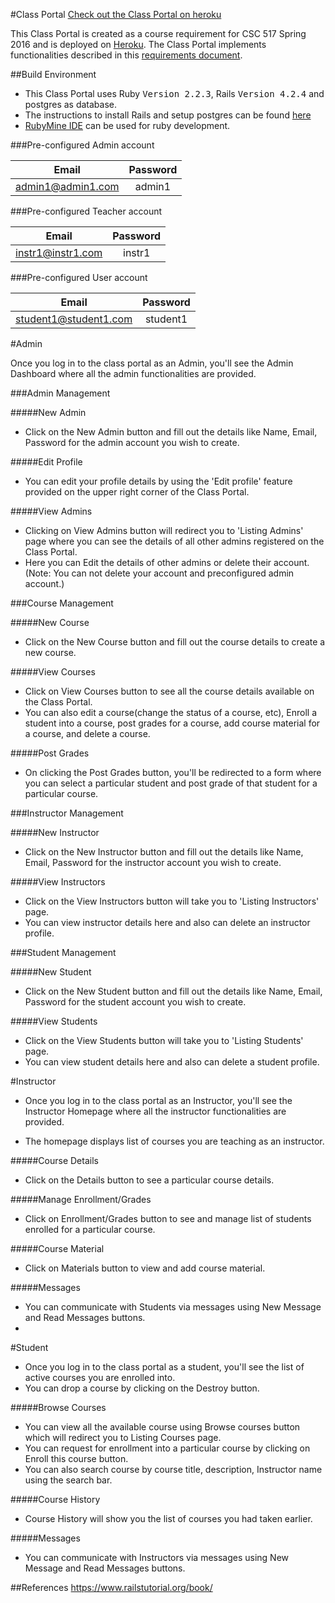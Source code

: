 
#Class Portal
[Check out the Class Portal on heroku](https://cportal01.herokuapp.com/)

This Class Portal is created as a course requirement for CSC 517 Spring 2016 and is deployed on [Heroku](https://skataka-portal.herokuapp.com/login). The Class Portal implements functionalities described in this  [requirements document](https://docs.google.com/document/d/1xmeH4MAlUs6QfPoC4J4bsMKYWkawDZrsZDFM7S1G8ag/edit).

##Build Environment
* This Class Portal uses Ruby <tt>Version 2.2.3</tt>, Rails <tt>Version 4.2.4</tt> and postgres as database.
* The instructions to install Rails and setup postgres can be found [here](https://gorails.com/setup/ubuntu/15.10)
*  [RubyMine IDE](https://www.jetbrains.com/ruby/) can be used for ruby development.

###Pre-configured Admin account

| Email             | Password  |
| :---------------: |:---------:|
| admin1@admin1.com | admin1    |

###Pre-configured Teacher account

| Email           | Password  |
| :-------------: |:---------:|
|  instr1@instr1.com| instr1    |

###Pre-configured User account

| Email           | Password  |
| :-------------: |:---------:|
| student1@student1.com | student1     |



#Admin

Once you log in to the class portal as an Admin, you'll see the Admin Dashboard where all the admin functionalities are provided.

###Admin Management

#####New Admin
* Click on the New Admin button and fill out the details like Name, Email, Password for the admin account you wish to create. 

#####Edit Profile
* You can edit your profile details by using the 'Edit profile' feature provided on the upper right corner of the Class Portal. 

#####View Admins 
* Clicking on  View Admins button will redirect you to 'Listing Admins' page where you can see the details of all other admins registered on the Class Portal. 
* Here you can Edit the details of other admins or delete their account. (Note: You can not delete your account and preconfigured admin account.)



###Course Management

#####New Course
* Click on the New Course button and fill out the course details to create a new course. 

#####View Courses
*  Click on View Courses button to see all the course details available on the Class Portal.
*  You can also edit a course(change the status of a course, etc), Enroll a student into a course, post grades for a course, add course material for a course, and delete a course.

#####Post Grades 
* On clicking the Post Grades button, you'll be redirected to a form where you can select a particular student and post grade of that student for a particular course.


###Instructor Management

#####New Instructor
* Click on the New Instructor button and fill out the details like Name, Email, Password for the instructor account you wish to create. 

#####View Instructors
*  Click on the View Instructors button will take you to 'Listing Instructors' page.
*  You can view instructor details here and also can delete an instructor profile. 


###Student Management

#####New Student
* Click on the New Student button and fill out the details like Name, Email, Password for the student account you wish to create. 

#####View Students
*  Click on the View Students button will take you to 'Listing Students' page.
*  You can view student details here and also can delete a student profile. 



#Instructor

* Once you log in to the class portal as an Instructor, you'll see the Instructor Homepage where all the instructor functionalities are provided.

* The homepage displays list of courses you are teaching as an instructor. 


#####Course Details
* Click on the Details button to see a particular course details. 

#####Manage Enrollment/Grades
* Click on Enrollment/Grades button to see and manage list of students enrolled for a particular course. 

#####Course Material
* Click on Materials button to view and add course material. 

#####Messages
* You can communicate with Students via messages using New Message and Read Messages buttons.
* 


#Student

* Once you log in to the class portal as a student, you'll see the list of active courses you are enrolled into.
* You can drop a course by clicking on the Destroy button.



#####Browse Courses
* You can view all the available course using Browse courses button which will redirect you to Listing Courses page.
* You can request for enrollment into a particular course by clicking on Enroll this course button.
* You can also search course by course title, description, Instructor name using the search bar. 

#####Course History
* Course History will show you the list of courses you had taken earlier.

#####Messages
* You can communicate with Instructors via messages using New Message and Read Messages buttons.



##References
https://www.railstutorial.org/book/
